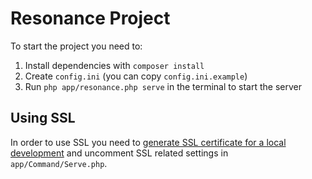 # Resonance Project

To start the project you need to:
1. Install dependencies with `composer install`
2. Create `config.ini` (you can copy `config.ini.example`)
3. Run `php app/resonance.php serve` in the terminal to start the server

## Using SSL

In order to use SSL you need to [generate SSL certificate for a local development](https://resonance.distantmagic.com/docs/extras/ssl-certificate-for-local-development.html)
and uncomment SSL related settings in `app/Command/Serve.php`.
